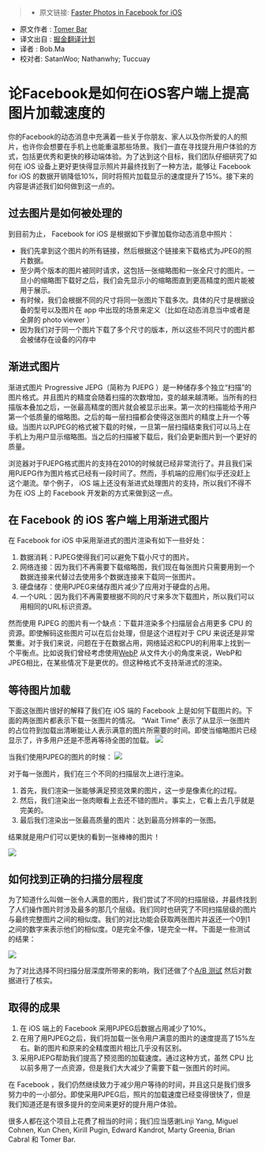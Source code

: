 > * 原文链接: [Faster Photos in Facebook for iOS](https://code.facebook.com/posts/857662304298232/faster-photos-in-facebook-for-ios/)
* 原文作者 : [Tomer Bar](https://www.facebook.com/bar)
* 译文出自 : [掘金翻译计划](https://github.com/xitu/gold-miner)
* 译者 : Bob.Ma
* 校对者: SatanWoo; Nathanwhy; Tuccuay

<h1>论Facebook是如何在iOS客户端上提高图片加载速度的</h1>
你的Facebook的动态消息中充满着一些关于你朋友、家人以及你所爱的人的照片，也许你会想要在手机上也能重温那些场景。我们一直在寻找提升用户体验的方式，包括更优秀和更快的移动端体验。为了达到这个目标，我们团队仔细研究了如何在 iOS 设备上更好更快得显示照片并最终找到了一种方法，能够让 Facebook for iOS 的数据开销降低10%，同时将照片加载显示的速度提升了15%。接下来的内容是讲述我们如何做到这一点的。

## 过去图片是如何被处理的

到目前为止， Facebook for iOS 是根据如下步骤加载你动态消息中照片：

*   我们先拿到这个图片的所有链接，然后根据这个链接来下载格式为JPEG的照片数据。
*   至少两个版本的图片被同时请求，这包括一张缩略图和一张全尺寸的图片。一旦小的缩略图下载好之后，我们会先显示小的缩略图直到更高精度的图片能被用于展示。
*   有时候，我们会根据不同的尺寸将同一张图片下载多次。具体的尺寸是根据设备的型号以及图片在 app 中出现的场景来定义（比如在动态消息当中或者是全屏的 photo viewer ）
*   因为我们对于同一个图片下载了多个尺寸的版本，所以这些不同尺寸的图片都会被储存在设备的闪存中

## 渐进式图片

渐进式图片 Progressive JEPG（简称为 PJEPG ）是一种储存多个独立“扫描”的图片格式。并且图片的精度会随着扫描的次数增加，变的越来越清晰。当所有的扫描版本叠加之后，一张最高精度的图片就会被显示出来。第一次的扫描能给予用户第一个低质量的缩略图。之后的每一层扫描都会使得这张图片的精度上升一个等级。当图片以PJPEG的格式被下载的时候，一旦第一层扫描结束我们可以马上在手机上为用户显示缩略图。当之后的扫描被下载后，我们会更新图片到一个更好的质量。

浏览器对于PJEPG格式图片的支持在2010的时候就已经非常流行了。并且我们采用PJEPG作为图片格式已经有一段时间了。然而，手机端的应用们似乎还没赶上这个潮流。举个例子， iOS 端上还没有渐进式处理图片的支持，所以我们不得不为在 iOS 上的 Facebook 开发新的方式来做到这一点。

## 在 Facebook 的 iOS 客户端上用渐进式图片

在 Facebook for iOS 中采用渐进式的图片渲染有如下一些好处：

1.  数据消耗：PJPEG使得我们可以避免下载小尺寸的图片。
2.  网络连接：因为我们不再需要下载缩略图，我们现在每张图片只需要用到一个数据连接来代替过去使用多个数据连接来下载同一张图片。
3.  硬盘储存：使用PJPEG来储存图片减少了应用对于硬盘的占用。
4.  一个URL：因为我们不再需要根据不同的尺寸来多次下载图片，所以我们可以用相同的URL标识资源。

然而使用 PJPEG 的图片有一个缺点：下载并渲染多个扫描层会占用更多 CPU 的资源。即使解码这些图片可以在后台处理，但是这个进程对于 CPU 来说还是非常繁重。对于我们来说，问题在于在数据占用，网络延迟和CPU的利用率上找到一个平衡点。比如说我们曾经考虑使用[WebP](http://en.wikipedia.org/wiki/WebP) 从文件大小的角度来说，WebP和JPEG相比，在某些情况下是更优的。但这种格式不支持渐进式的渲染。

## 等待图片加载

下面这张图片很好的解释了我们在 iOS 端的 Facebook 上是如何下载图片的。下面的两张图片都表示下载一张图片的情况。 “Wait Time” 表示了从显示一张图片的占位符到加载出清晰能让人表示满意的图片所需要的时间。即使当缩略图片已经显示了，许多用户还是不愿再等待全图的加载。
![](https://fbcdn-dragon-a.akamaihd.net/hphotos-ak-xaf1/t39.2365-6/10540969_770021873088131_38326442_n.jpeg)

当我们使用PJPEG的图片的时候：
![](https://fbcdn-dragon-a.akamaihd.net/hphotos-ak-xap1/t39.2365-6/10935998_1623200524568459_2147345899_n.jpeg)

对于每一张图片，我们在三个不同的扫描层次上进行渲染。

1.  首先，我们渲染一张能够满足预览效果的图片，这一步是像素化的过程。
2.  然后，我们渲染出一张肉眼看上去还不错的图片。事实上，它看上去几乎就是完美的。
3.  最后我们渲染出一张最高质量的图片：达到最高分辨率的一张图。

结果就是用户们可以更快的看到一张棒棒的图片！

![](https://fbcdn-dragon-a.akamaihd.net/hphotos-ak-xft1/t39.2365-6/10935975_819617794775832_888993011_n.png)

## 如何找到正确的扫描分层程度

为了知道什么叫做一张令人满意的图片，我们尝试了不同的扫描层级，并最终找到了人们操作图片时涉及最多的那几个层级。我们同时也研究了不同扫描层级的图片与最终完整图片之间的相似度。我们的对比功能会获取两张图片并返还一个0到1之间的数字来表示他们的相似度。0是完全不像，1是完全一样。下面是一些测试的结果：

![](https://fbcdn-dragon-a.akamaihd.net/hphotos-ak-xpf1/t39.2365-6/10956903_771333189588155_1044601403_n.png)

为了对比选择不同扫描分层深度所带来的影响，我们还做了个[A/B 测试](https://code.facebook.com/posts/520580318041111/airlock-facebook-s-mobile-a-b-testing-framework/) 然后对数据进行了核实。

## 取得的成果

1.  在 iOS 端上的 Facebook 采用PJPEG后数据占用减少了10%。
2.  在用了用PJPEG之后，我们将加载一张令用户满意的图片的速度提高了15%左右。新的图片和原来的全精度图片相比几乎没有区别。
3.  采用PJEPG帮助我们提高了预览图的加载速度。通过这种方式，虽然 CPU 比以前多用了一点资源，但是我们大大减少了需要下载一张图片的时间。

在 Facebook ，我们仍然继续致力于减少用户等待的时间，并且这只是我们很多努力中的一小部分。即使采用PJPEG后，照片的加载速度已经变得很快了，但是我们知道还是有很多提升的空间来更好的提升用户体验。

很多人都在这个项目上花费了相当的时间；我们应当感谢Linji Yang, Miguel Cohnen, Kun Chen, Kirill Pugin, Edward Kandrot, Marty Greenia, Brian Cabral 和 Tomer Bar.

